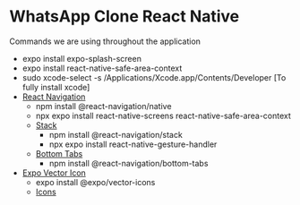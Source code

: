 # WhatsApp Clone React Native

Commands we are using throughout the application

- expo install expo-splash-screen
- expo install react-native-safe-area-context
- sudo xcode-select -s /Applications/Xcode.app/Contents/Developer [To fully install xcode]
- [React Navigation](https://reactnavigation.org/docs/getting-started)
  - npm install @react-navigation/native
  - npx expo install react-native-screens react-native-safe-area-context
  - [Stack](https://reactnavigation.org/docs/stack-navigator#installation)
    - npm install @react-navigation/stack
    - npx expo install react-native-gesture-handler
  - [Bottom Tabs](https://reactnavigation.org/docs/bottom-tab-navigator#installation)
    - npm install @react-navigation/bottom-tabs
- [Expo Vector Icon](https://docs.expo.dev/guides/icons/)
  - expo install @expo/vector-icons
  - [Icons](https://icons.expo.fyi/Index)
